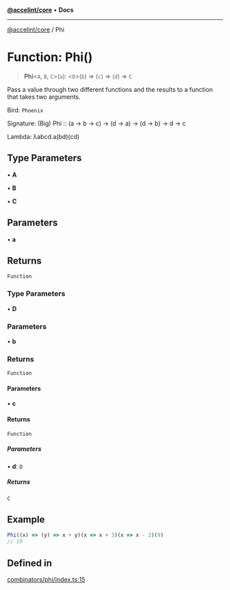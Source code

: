 [**@accelint/core**](../README.md) • **Docs**

***

[@accelint/core](../README.md) / Phi

# Function: Phi()

> **Phi**\<`A`, `B`, `C`\>(`a`): \<`D`\>(`b`) => (`c`) => (`d`) => `C`

Pass a value through two different functions and the results to a function that takes two arguments.

Bird: `Phoenix`

Signature: (Big) Phi :: (a → b → c) → (d → a) → (d → b) → d → c

Lambda: λabcd.a(bd)(cd)

## Type Parameters

• **A**

• **B**

• **C**

## Parameters

• **a**

## Returns

`Function`

### Type Parameters

• **D**

### Parameters

• **b**

### Returns

`Function`

#### Parameters

• **c**

#### Returns

`Function`

##### Parameters

• **d**: `D`

##### Returns

`C`

## Example

```ts
Phi((x) => (y) => x + y)(x => x + 3)(x => x - 2)(9)
// 19
```

## Defined in

[combinators/phi/index.ts:15](https://github.com/gohypergiant/standard-toolkit/blob/7f574e64e57e697a3e2daabb1b78393aca67cb22/packages/core/src/combinators/phi/index.ts#L15)
